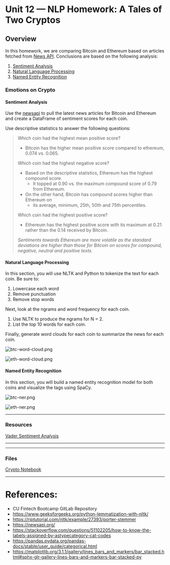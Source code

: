 # Unit 12 — NLP Homework: A Tales of Two Cryptos


## Overview

In this homework, we are comparing Bitcoin and Ethereum based on articles fetched from [News API](https://newsapi.org/). 
Conclusions are based on the following analysis:

1. [Sentiment Analysis](#Sentiment-Analysis)
2. [Natural Language Processing](#Natural-Language-Processing)
3. [Named Entity Recognition](#Named-Entity-Recognition)



### Emotions on Crypto 

#### Sentiment Analysis

Use the [newsapi](https://newsapi.org/) to pull the latest news articles for Bitcoin and Ethereum and create a DataFrame of sentiment scores for each coin.

Use descriptive statistics to answer the following questions:

> Which coin had the highest mean positive score?
>   * Bitcoin has the higher mean positive score compared to ethereum, 0.074 vs. 0.065.
>
> Which coin had the highest negative score?
>    * Based on the descriptive statistics, Ethereum has the highest compound score.
>        * It topped at 0.90 vs. the maximum compound score of 0.79 from Ethereum. 
>    * On the other hand, Bitcoin has compound scores higher than Ethereum on 
>        * its average, minimum, 25th, 50th and 75th percentiles.
>
> Which coin had the highest positive score?
>    * Ethereum has the highest positive score with its maximum at 0.21 rather than the 0.14 received by Bitcoin.
>   
> _*Sentiments towards Ethereum are more volatile as the standard deviations are higher than those for Bitcoin*_
> _*on scores for compound, negative, neutral and positive texts.*_

#### Natural Language Processing

In this section, you will use NLTK and Python to tokenize the text for each coin. Be sure to:

1. Lowercase each word
2. Remove punctuation
3. Remove stop words

Next, look at the ngrams and word frequency for each coin.

1. Use NLTK to produce the ngrams for N = 2.
2. List the top 10 words for each coin.

Finally, generate word clouds for each coin to summarize the news for each coin.

![btc-word-cloud.png](Images/btc-word-cloud.png)

![eth-word-cloud.png](Images/eth-word-cloud.png)



#### Named Entity Recognition

In this section, you will build a named entity recognition model for both coins and visualize the tags using SpaCy.

![btc-ner.png](Images/btc-ner.png)

![eth-ner.png](Images/eth-ner.png)

- - -

### Resources

[Vader Sentiment Analysis](http://www.nltk.org/howto/sentiment.html)

- - -


- - -

### Files

[Crypto Notebook](Answers/Code/crypto_sentiment.ipynb)

- - -

# References:
* CU Fintech Bootcamp GitLab Repository
* https://www.geeksforgeeks.org/python-lemmatization-with-nltk/
* https://riptutorial.com/nltk/example/27393/porter-stemmer
* https://newsapi.org/
* https://stackoverflow.com/questions/51102205/how-to-know-the-labels-assigned-by-astypecategory-cat-codes
* https://pandas.pydata.org/pandas-docs/stable/user_guide/categorical.html
* https://matplotlib.org/3.1.1/gallery/lines_bars_and_markers/bar_stacked.html#sphx-glr-gallery-lines-bars-and-markers-bar-stacked-py